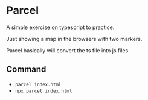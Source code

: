 # Parcel
A simple exercise on typescript to practice.

Just showing a map in the browsers with two markers.

Parcel basically will convert the ts file into js files
## Command
* ```parcel index.html```
* ```npx parcel index.html```

